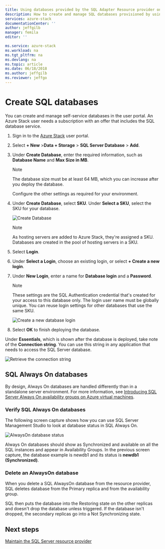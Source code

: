 ```yaml
---
title: Using databases provided by the SQL Adapter Resource provider on Azure Stack | Microsoft Docs
description: How to create and manage SQL databases provisioned by using the SQL Adapter Resource provider
services: azure-stack
documentationCenter: ''
author: jeffgilb
manager: femila
editor: ''

ms.service: azure-stack
ms.workload: na
ms.tgt_pltfrm: na
ms.devlang: na
ms.topic: article
ms.date: 06/18/2018
ms.author: jeffgilb
ms.reviewer: jeffgo
---
```


# Create SQL databases

You can create and manage self-service databases in the user portal. An Azure Stack user needs a subscription with an offer that includes the  SQL database service.

1. Sign in to the [Azure Stack](azure-stack-poc.md) user portal.

2. Select **+ New** &gt;**Data + Storage** &gt; **SQL Server Database** &gt; **Add**.

3. Under **Create Database**, enter the required information, such as **Database Name** and **Max Size in MB**.

   >[!NOTE]
   >The database size must be at least 64 MB, which you can increase after you deploy the database.

   Configure the other settings as required for your environment.

4. Under **Create Database**, select **SKU**. Under **Select a SKU**, select the SKU for your database.

   ![Create Database](./media/azure-stack-sql-rp-deploy/newsqldb.png)

   >[!NOTE]
   >As hosting servers are added to Azure Stack, they're assigned a SKU. Databases are created in the pool of hosting servers in a SKU.

5. Select **Login**.
6. Under **Select a Login**, choose an existing login, or select **+ Create a new login**.
7. Under **New Login**, enter a name for **Database login** and a **Password**.

   >[!NOTE]
   >These settings are the SQL Authentication credential that's created for your access to this database only. The login user name must be globally unique. You can reuse login settings for other databases that use the same SKU.

   ![Create a new database login](./media/azure-stack-sql-rp-deploy/create-new-login.png)

8. Select **OK** to finish deploying the database.

Under **Essentials**, which is shown after the database is deployed, take note of the **Connection string**. You can use this string in any application that needs to access the SQL Server database.

![Retrieve the connection string](./media/azure-stack-sql-rp-deploy/sql-db-settings.png)

## SQL Always On databases

By design, Always On databases are handled differently than in a standalone server environment. For more information, see [Introducing SQL Server Always On availability groups on Azure virtual machines](https://docs.microsoft.com/azure/virtual-machines/windows/sql/virtual-machines-windows-portal-sql-availability-group-overview).

### Verify SQL Always On databases

The following screen capture shows how you can use SQL Server Management Studio to look at database status in SQL Always On.

![AlwaysOn database status](./media/azure-stack-sql-rp-deploy/verifyalwayson.png)

Always On databases should show as Synchronized and available on all the SQL instances and appear in Availability Groups. In the previous screen capture, the database example is newdb1 and its status is **newdb1 (Synchronized)**.

### Delete an AlwaysOn database

When you delete a SQL AlwaysOn database from the resource provider, SQL deletes database from the Primary replica and from the availability group.

SQL then puts the database into the Restoring state on the other replicas and doesn't drop the database unless triggered. If the database isn't dropped, the secondary replicas go into a Not Synchronizing state.

## Next steps

[Maintain the SQL Server resource provider](azure-stack-sql-resource-provider-maintain.md)
